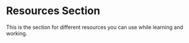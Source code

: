 # Resources Section
This  is the section for different resources you can use while learning and working.